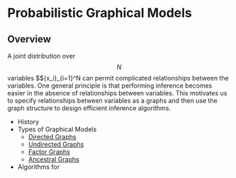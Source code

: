 # Probabilistic Graphical Models

## Overview

A joint distribution over $$N$$ variables $$\{x_i\}_{i=1}^N can permit complicated relationships
between the variables. One general principle is that performing inference
becomes easier in the absence of relationships between variables. This motivates
us to specify relationships between variables as a graphs and then use the graph
structure to design efficient inference algorithms.

- History
- Types of Graphical Models
    - [Directed Graphs](probabilistic_graphical_models/directed_graphical_models.md)
    - [Undirected Graphs](probabilistic_graphical_models/undirected_graphical_models.md)
    - [Factor Graphs](probabilistic_graphical_models/factor_graphical_models.md)
    - [Ancestral Graphs](probabilistic_graphical_models/ancestral_graphical_models.md)
- Algorithms for 
